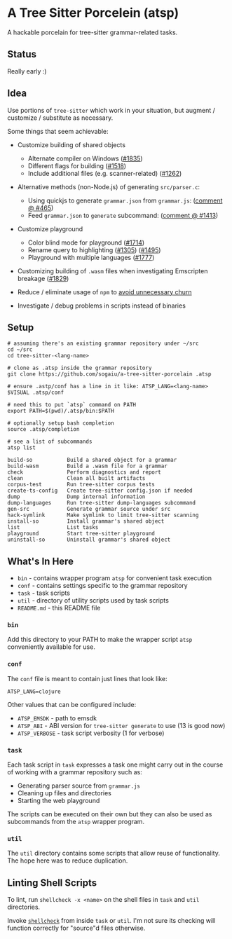 # A Tree Sitter Porcelein (atsp)

A hackable porcelain for tree-sitter grammar-related tasks.

## Status

Really early :)

## Idea

Use portions of `tree-sitter` which work in your situation, but
augment / customize / substitute as necessary.

Some things that seem achievable:

* Customize building of shared objects
  * Alternate compiler on Windows
    ([#1835](https://github.com/tree-sitter/tree-sitter/pull/1835))
  * Different flags for building
    ([#1518](https://github.com/tree-sitter/tree-sitter/issues/1518))
  * Include additional files (e.g. scanner-related)
    ([#1262](https://github.com/tree-sitter/tree-sitter/issues/1262))

* Alternative methods (non-Node.js) of generating `src/parser.c`:
  * Using quickjs to generate `grammar.json` from `grammar.js`:
  ([comment @ #465](https://github.com/tree-sitter/tree-sitter/issues/465#issuecomment-1371911897))
  * Feed `grammar.json` to `generate` subcommand:
  ([comment @ #1413](https://github.com/tree-sitter/tree-sitter/discussions/1413#discussioncomment-1414650))

* Customize playground
  * Color blind mode for playground
  ([#1714](https://github.com/tree-sitter/tree-sitter/issues/1714))
  * Rename query to highlighting
  ([#1305](https://github.com/tree-sitter/tree-sitter/issues/1305))
  ([#1495](https://github.com/tree-sitter/tree-sitter/pull/1495))
  * Playground with multiple languages
  ([#1777](https://github.com/tree-sitter/tree-sitter/discussions/1777))

* Customizing building of `.wasm` files when investigating Emscripten
  breakage
  ([#1829](https://github.com/tree-sitter/tree-sitter/issues/1829))

* Reduce / eliminate usage of `npm` to [avoid unnecessary
  churn](https://github.com/sogaiu/tree-sitter-clojure/pull/26#issuecomment-1186136996)

* Investigate / debug problems in scripts instead of binaries

## Setup

```
# assuming there's an existing grammar repository under ~/src
cd ~/src
cd tree-sitter-<lang-name>

# clone as .atsp inside the grammar repository
git clone https://github.com/sogaiu/a-tree-sitter-porcelain .atsp

# ensure .astp/conf has a line in it like: ATSP_LANG=<lang-name>
$VISUAL .atsp/conf

# need this to put `atsp` command on PATH
export PATH=$(pwd)/.atsp/bin:$PATH

# optionally setup bash completion
source .atsp/completion

# see a list of subcommands
atsp list

build-so           Build a shared object for a grammar
build-wasm         Build a .wasm file for a grammar
check              Perform diagnostics and report
clean              Clean all built artifacts
corpus-test        Run tree-sitter corpus tests
create-ts-config   Create tree-sitter config.json if needed
dump               Dump internal information
dump-languages     Run tree-sitter dump-languages subcommand
gen-src            Generate grammar source under src
hack-symlink       Make symlink to limit tree-sitter scanning
install-so         Install grammar's shared object
list               List tasks
playground         Start tree-sitter playground
uninstall-so       Uninstall grammar's shared object
```

## What's In Here

* `bin` - contains wrapper program `atsp` for convenient task execution
* `conf` - contains settings specific to the grammar repository
* `task` - task scripts
* `util` - directory of utility scripts used by task scripts
* `README.md` - this README file

### `bin`

Add this directory to your PATH to make the wrapper script `atsp`
conveniently available for use.

### `conf`

The `conf` file is meant to contain just lines that look like:

```
ATSP_LANG=clojure
```

Other values that can be configured include:

* `ATSP_EMSDK` - path to emsdk
* `ATSP_ABI` - ABI version for `tree-sitter generate` to use (13 is good now)
* `ATSP_VERBOSE` - task script verbosity (1 for verbose)

### `task`

Each task script in `task` expresses a task one might carry out in the
course of working with a grammar repository such as:

* Generating parser source from `grammar.js`
* Cleaning up files and directories
* Starting the web playground

The scripts can be executed on their own but they can also be used as
subcommands from the `atsp` wrapper program.

### `util`

The `util` directory contains some scripts that allow reuse of
functionality.  The hope here was to reduce duplication.

## Linting Shell Scripts

To lint, run `shellcheck -x <name>` on the shell files in `task`
and `util` directories.

Invoke [`shellcheck`](https://github.com/koalaman/shellcheck) from
inside `task` or `util`.  I'm not sure its checking will function
correctly for "source"d files otherwise.

